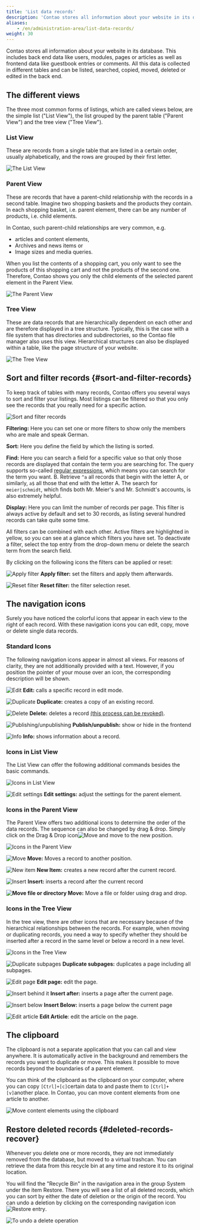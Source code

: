 ```yaml
---
title: 'List data records'
description: 'Contao stores all information about your website in its database. This includes back end data like users, modules, pages or articles as well as front end data like guestbook entries or comments.'
aliases:
    - /en/administration-area/list-data-records/
weight: 30
---
```


Contao stores all information about your website in its database. This includes back end data like users, modules, pages or articles as well as frontend data like guestbook entries or comments. All this data is collected in different tables and can be listed, searched, copied, moved, deleted or edited in the back end.

## The different views

The three most common forms of listings, which are called views below, are the simple list ("List View"), the list grouped by the parent table ("Parent View") and the tree view ("Tree View").

### List View

These are records from a single table that are listed in a certain order, usually alphabetically, and the rows are grouped by their first letter.

![The List View](/de/administration-area/images/en/the-list-view.png?classes=shadow)

### Parent View

These are records that have a parent-child relationship with the records in a second table. Imagine two shopping baskets and the products they contain. In each shopping basket, i.e. parent element, there can be any number of products, i.e. child elements.

In Contao, such parent-child relationships are very common, e.g.

- articles and content elements,
- Archives and news items or
- Image sizes and media queries.

When you list the contents of a shopping cart, you only want to see the products of this shopping cart and not the products of the second one. Therefore, Contao shows you only the child elements of the selected parent element in the Parent View.

![The Parent View](/de/administration-area/images/en/the-parent-view.png?classes=shadow)

### Tree View

These are data records that are hierarchically dependent on each other and are therefore displayed in a tree structure. Typically, this is the case with a file system that has directories and subdirectories, so the Contao file manager also uses this view. Hierarchical structures can also be displayed within a table, like the page structure of your website.

![The Tree View](/de/administration-area/images/en/the-tree-view.png?classes=shadow)

## Sort and filter records {#sort-and-filter-records}

To keep track of tables with many records, Contao offers you several ways to sort and filter your listings. Most listings can be filtered so that you only see the records that you really need for a specific action.

![Sort and filter records](/de/administration-area/images/en/sort-and-filter-records.png?classes=shadow)

**Filtering:** Here you can set one or more filters to show only the members who are male and speak German.

**Sort:** Here you define the field by which the listing is sorted.

**Find:** Here you can search a field for a specific value so that only those records are displayed that contain the term you are searching for. The query supports so-called [regular expressions](https://regexone.com/), which means you can search for the term you want. B. Retrieve `^a` all records that begin with the letter A, or similarly, `a$` all those that end with the letter A. The search for `meier|schmidt`, which finds both Mr. Meier's and Mr. Schmidt's accounts, is also extremely helpful.

**Display:** Here you can limit the number of records per page. This filter is always active by default and set to 30 records, as listing several hundred records can take quite some time.

All filters can be combined with each other. Active filters are highlighted in yellow, so you can see at a glance which filters you have set. To deactivate a filter, select the top entry from the drop-down menu or delete the search term from the search field.

By clicking on the following icons the filters can be applied or reset:

![Apply filter](/de/icons/filter-apply.svg?classes=icon) **Apply filter:** set the filters and apply them afterwards.

![Reset filter](/de/icons/filter-reset.svg?classes=icon) **Reset filter:** the filter selection reset.

## The navigation icons

Surely you have noticed the colorful icons that appear in each view to the right of each record. With these navigation icons you can edit, copy, move or delete single data records.

### Standard Icons

The following navigation icons appear in almost all views. For reasons of clarity, they are not additionally provided with a text. However, if you position the pointer of your mouse over an icon, the corresponding description will be shown.

![Edit](/de/icons/edit.svg?classes=icon) **Edit:** calls a specific record in edit mode.

![Duplicate](/de/icons/copy.svg?classes=icon) **Duplicate:** creates a copy of an existing record.

![Delete](/de/icons/delete.svg?classes=icon) **Delete:** deletes a record [(this process can be revoked)](#deleted-records-recover).

![Publishing/unpublishing](/de/icons/visible.svg?classes=icon) **Publish/unpublish:** show or hide in the frontend

![Info](/de/icons/show.svg?classes=icon) **Info:** shows information about a record.

### Icons in List View

The List View can offer the following additional commands besides the basic commands.

![Icons in List View](/de/administration-area/images/en/icons-in-the-list-view.png?classes=shadow)

![Edit settings](/de/icons/header.svg?classes=icon) **Edit settings:** adjust the settings for the parent element.

### Icons in the Parent View

The Parent View offers two additional icons to determine the order of the data records. The sequence can also be changed by drag &amp; drop. Simply click on the Drag &amp; Drop icon![Move](/de/icons/drag.svg?classes=icon) and move to the new position.

![Icons in the Parent View](/de/administration-area/images/en/icons-in-the-parent-view.png?classes=shadow)

![Move](/de/icons/cut.svg?classes=icon) **Move:** Moves a record to another position.

![New item](/de/icons/new.svg?classes=icon) **New Item:** creates a new record after the current record.

![Insert](/de/icons/pasteafter.svg?classes=icon) **Insert:** inserts a record after the current record

**![Move file or directory](/de/icons/drag.svg?classes=icon) Move:** Move a file or folder using drag and drop.

### Icons in the Tree View

In the tree view, there are other icons that are necessary because of the hierarchical relationships between the records. For example, when moving or duplicating records, you need a way to specify whether they should be inserted after a record in the same level or below a record in a new level.

![Icons in the Tree View](/de/administration-area/images/en/icons-in-the-tree-view.png?classes=shadow)

![Duplicate subpages](/de/icons/copychilds.svg?classes=icon) **Duplicate subpages:** duplicates a page including all subpages.

![Edit page](/de/icons/article.svg?classes=icon) **Edit page:** edit the page.

![Insert behind it](/de/icons/pasteafter.svg?classes=icon) **Insert after:** inserts a page after the current page.

![Insert below](/de/icons/pasteinto.svg?classes=icon) **Insert Below:** inserts a page below the current page

![Edit article](/de/icons/article.svg?classes=icon) **Edit Article**: edit the article on the page.

## The clipboard

The clipboard is not a separate application that you can call and view anywhere. It is automatically active in the background and remembers the records you want to duplicate or move. This makes it possible to move records beyond the boundaries of a parent element.

You can think of the clipboard as the clipboard on your computer, where you can copy `[Ctrl]+[c]`certain data to and paste them to `[Ctrl]+[v]`another place. In Contao, you can move content elements from one article to another.

![Move content elements using the clipboard](/de/administration-area/images/en/move-records-with-the-clipboard.png?classes=shadow)

## Restore deleted records {#deleted-records-recover}

Whenever you delete one or more records, they are not immediately removed from the database, but moved to a virtual trashcan. You can retrieve the data from this recycle bin at any time and restore it to its original location.

You will find the "Recycle Bin" in the navigation area in the group System under the item Restore. There you will see a list of all deleted records, which you can sort by either the date of deletion or the origin of the record. You can undo a deletion by clicking on the corresponding navigation icon![Restore entry](/de/icons/undo.svg?classes=icon).

![To undo a delete operation](/de/administration-area/images/en/restore-deleted-records.png?classes=shadow)
